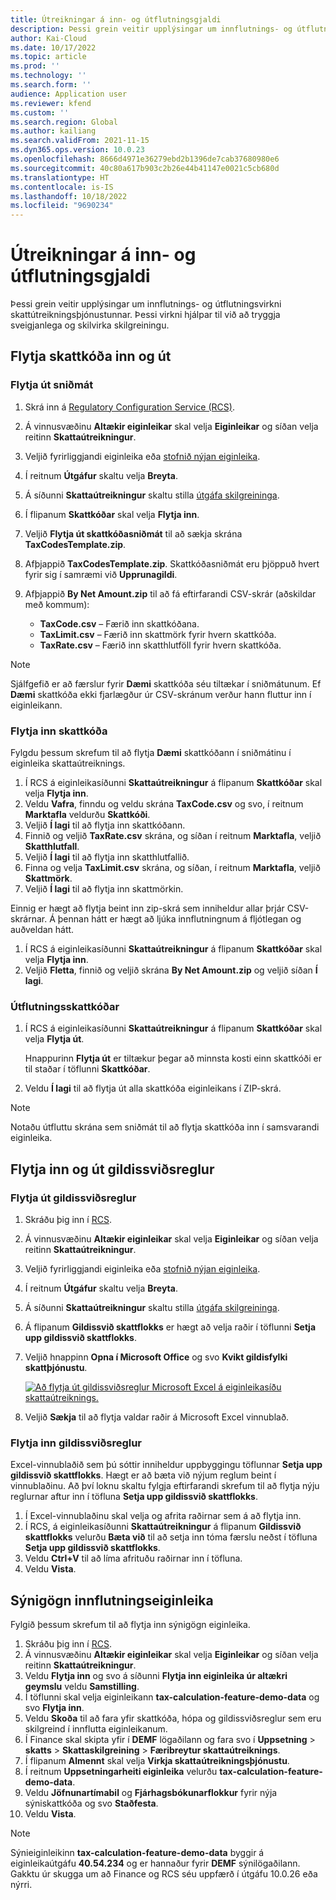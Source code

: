 ```yaml
---
title: Útreikningar á inn- og útflutningsgjaldi
description: Þessi grein veitir upplýsingar um innflutnings- og útflutningsvirkni skattútreikningsþjónustunnar.
author: Kai-Cloud
ms.date: 10/17/2022
ms.topic: article
ms.prod: ''
ms.technology: ''
ms.search.form: ''
audience: Application user
ms.reviewer: kfend
ms.custom: ''
ms.search.region: Global
ms.author: kailiang
ms.search.validFrom: 2021-11-15
ms.dyn365.ops.version: 10.0.23
ms.openlocfilehash: 8666d4971e36279ebd2b1396de7cab37680980e6
ms.sourcegitcommit: 40c80a617b903c2b26e44b41147e0021c5cb680d
ms.translationtype: HT
ms.contentlocale: is-IS
ms.lasthandoff: 10/18/2022
ms.locfileid: "9690234"
---
```

# <a name="import-and-export-tax-calculations"></a>Útreikningar á inn- og útflutningsgjaldi

Þessi grein veitir upplýsingar um innflutnings- og útflutningsvirkni skattútreikningsþjónustunnar. Þessi virkni hjálpar til við að tryggja sveigjanlega og skilvirka skilgreiningu.

## <a name="import-and-export-tax-codes"></a>Flytja skattkóða inn og út

### <a name="export-templates"></a>Flytja út sniðmát

1. Skrá inn á [Regulatory Configuration Service (RCS)](https://marketing.configure.global.dynamics.com/).
2. Á vinnusvæðinu **Altækir eiginleikar** skal velja **Eiginleikar** og síðan velja reitinn **Skattaútreikningur**.
3. Veljið fyrirliggjandi eiginleika eða [stofnið nýjan eiginleika](global-get-started-with-tax-calculation-service.md#set-up-tax-calculation-in-rcs).
4. Í reitnum **Útgáfur** skaltu velja **Breyta**.
5. Á síðunni **Skattaútreikningur** skaltu stilla [útgáfa skilgreininga](global-get-started-with-tax-calculation-service.md#set-up-tax-calculation-in-rcs).
6. Í flipanum **Skattkóðar** skal velja **Flytja inn**.
7. Veljið **Flytja út skattkóðasniðmát** til að sækja skrána **TaxCodesTemplate.zip**.
8. Afþjappið **TaxCodesTemplate.zip**. Skattkóðasniðmát eru þjöppuð hvert fyrir sig í samræmi við **Upprunagildi**.
9. Afþjappið **By Net Amount.zip** til að fá eftirfarandi CSV-skrár (aðskildar með kommum):

    - **TaxCode.csv** – Færið inn skattkóðana.
    - **TaxLimit.csv** – Færið inn skattmörk fyrir hvern skattkóða.
    - **TaxRate.csv** – Færið inn skatthlutföll fyrir hvern skattkóða.

> [!NOTE]
> Sjálfgefið er að færslur fyrir **Dæmi** skattkóða séu tiltækar í sniðmátunum. Ef **Dæmi** skattkóða ekki fjarlægður úr CSV-skránum verður hann fluttur inn í eiginleikann.

### <a name="import-tax-codes"></a>Flytja inn skattkóða

Fylgdu þessum skrefum til að flytja **Dæmi** skattkóðann í sniðmátinu í eiginleika skattaútreiknings.

1. Í RCS á eiginleikasíðunni **Skattaútreikningur** á flipanum **Skattkóðar** skal velja **Flytja inn**.
2. Veldu **Vafra**, finndu og veldu skrána **TaxCode.csv** og svo, í reitnum **Marktafla** veldurðu **Skattkóði**.
3. Veljið **Í lagi** til að flytja inn skattkóðann.
4. Finnið og veljið **TaxRate.csv** skrána, og síðan í reitnum **Marktafla**, veljið **Skatthlutfall**.
5. Veljið **Í lagi** til að flytja inn skatthlutfallið.
6. Finna og velja **TaxLimit.csv** skrána, og síðan, í reitnum **Marktafla**, veljið **Skattmörk**.
7. Veljið **Í lagi** til að flytja inn skattmörkin.

Einnig er hægt að flytja beint inn zip-skrá sem inniheldur allar þrjár CSV-skrárnar. Á þennan hátt er hægt að ljúka innflutningnum á fljótlegan og auðveldan hátt.

1. Í RCS á eiginleikasíðunni **Skattaútreikningur** á flipanum **Skattkóðar** skal velja **Flytja inn**.
2. Veljið **Fletta**, finnið og veljið skrána **By Net Amount.zip** og veljið síðan **Í lagi**.

### <a name="export-tax-codes"></a>Útflutningsskattkóðar

1. Í RCS á eiginleikasíðunni **Skattaútreikningur** á flipanum **Skattkóðar** skal velja **Flytja út**.

    Hnappurinn **Flytja út** er tiltækur þegar að minnsta kosti einn skattkóði er til staðar í töflunni **Skattkóðar**.

2. Veldu **Í lagi** til að flytja út alla skattkóða eiginleikans í ZIP-skrá.

> [!NOTE]
> Notaðu útfluttu skrána sem sniðmát til að flytja skattkóða inn í samsvarandi eiginleika.

## <a name="import-and-export-applicability-rules"></a>Flytja inn og út gildissviðsreglur

### <a name="export-applicability-rules"></a>Flytja út gildissviðsreglur

1. Skráðu þig inn í [RCS](https://marketing.configure.global.dynamics.com/).
2. Á vinnusvæðinu **Altækir eiginleikar** skal velja **Eiginleikar** og síðan velja reitinn **Skattaútreikningur**.
3. Veljið fyrirliggjandi eiginleika eða [stofnið nýjan eiginleika](global-get-started-with-tax-calculation-service.md#set-up-tax-calculation-in-rcs).
4. Í reitnum **Útgáfur** skaltu velja **Breyta**.
5. Á síðunni **Skattaútreikningur** skaltu stilla [útgáfa skilgreininga](global-get-started-with-tax-calculation-service.md#set-up-tax-calculation-in-rcs).
6. Á flipanum **Gildissvið skattflokks** er hægt að velja raðir í töflunni **Setja upp gildissvið skattflokks**.
7. Veljið hnappinn **Opna í Microsoft Office** og svo **Kvikt gildisfylki skattþjónustu**.

    [![Að flytja út gildissviðsreglur Microsoft Excel á eiginleikasíðu skattaútreiknings.](./media/tax-cal-import-export-1.png)](./media/tax-cal-import-export-1.png)

8. Veljið **Sækja** til að flytja valdar raðir á Microsoft Excel vinnublað.

### <a name="import-applicability-rules"></a>Flytja inn gildissviðsreglur

Excel-vinnublaðið sem þú sóttir inniheldur uppbyggingu töflunnar **Setja upp gildissvið skattflokks**. Hægt er að bæta við nýjum reglum beint í vinnublaðinu. Að því loknu skaltu fylgja eftirfarandi skrefum til að flytja nýju reglurnar aftur inn í töfluna **Setja upp gildissvið skattflokks**.

1. Í Excel-vinnublaðinu skal velja og afrita raðirnar sem á að flytja inn.
2. Í RCS, á eiginleikasíðunni **Skattaútreikningur** á flipanum **Gildissvið skattflokks** velurðu **Bæta við** til að setja inn tóma færslu neðst í töfluna **Setja upp gildissvið skattflokks**.
3. Veldu **Ctrl+V** til að líma afrituðu raðirnar inn í töfluna.
4. Veldu **Vista**.

## <a name="import-feature-demo-data"></a>Sýnigögn innflutningseiginleika

Fylgið þessum skrefum til að flytja inn sýnigögn eiginleika.

1. Skráðu þig inn í [RCS](https://marketing.configure.global.dynamics.com/).
2. Á vinnusvæðinu **Altækir eiginleikar** skal velja **Eiginleikar** og síðan velja reitinn **Skattaútreikningur**.
3. Veldu **Flytja inn** og svo á síðunni **Flytja inn eiginleika úr altækri geymslu** veldu **Samstilling**. 
4. Í töflunni skal velja eiginleikann **tax-calculation-feature-demo-data** og svo **Flytja inn**.
5. Veldu **Skoða** til að fara yfir skattkóða, hópa og gildissviðsreglur sem eru skilgreind í innflutta eiginleikanum.
6. Í Finance skal skipta yfir í **DEMF** lögaðilann og fara svo í **Uppsetning** \> **skatts** \> **Skattaskilgreining** \> **Færibreytur skattaútreiknings**.
7. Í flipanum **Almennt** skal velja **Virkja skattaútreikningsþjónustu**.
8. Í reitnum **Uppsetningarheiti eiginleika** velurðu **tax-calculation-feature-demo-data**.
9. Veldu **Jöfnunartímabil** og **Fjárhagsbókunarflokkur** fyrir nýja sýniskattkóða og svo **Staðfesta**.
10. Veldu **Vista**.

> [!NOTE]
> Sýnieiginleikinn **tax-calculation-feature-demo-data** byggir á eiginleikaútgáfu **40.54.234** og er hannaður fyrir **DEMF** sýnilögaðilann. Gakktu úr skugga um að Finance og RCS séu uppfærð í útgáfu 10.0.26 eða nýrri.
